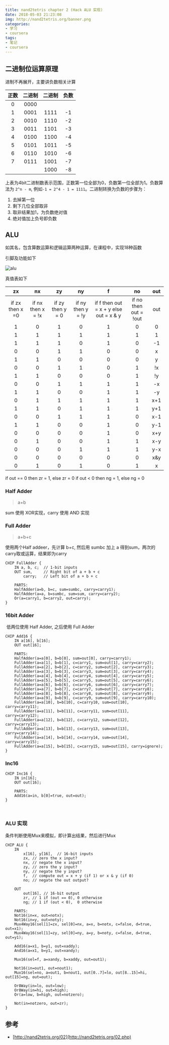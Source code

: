 ```yaml
---
title: nand2tetris chapter 2 (Hack ALU 实现)
date: 2018-05-03 21:23:08
img: http://nand2tetris.org/banner.png
categories:
- 学习
- coursera
tags:
- 笔记
- coursera
---
```


## 二进制位运算原理

进制不再展开，主要讲负数相关计算

| 正数 | 二进制 | 二进制 | 负数 |
| :--: | :--: | :--:  | :--: |
|  0  |  0000 |       |      |
|  1  |  0001 |  1111 |  -1  |
|  2  |  0010 |  1110 |  -2  |
|  3  |  0011 |  1101 |  -3  |
|  4  |  0100 |  1100 |  -4  |
|  5  |  0101 |  1011 |  -5  |
|  6  |  0110 |  1010 |  -6  |
|  7  |  0111 |  1001 |  -7  |
|     |       |  1000 |  -8  |

上表为4bit二进制数表示范围，正数第一位全部为0，负数第一位全部为1。负数算法为 `2^n - m`,
例如`-1 = 2^4 - 1 = 1111`。二进制转换为负数的步骤为：

1. 去掉第一位
2. 剩下几位全部取非
3. 取非结果加1，为负数绝对值
4. 绝对值加上负号即负数

## ALU 

如其名，包含算数运算和逻辑运算两种运算，在课程中，实现18种函数

引脚及功能如下

![alu](chap2-alu-1.png)

真值表如下

|  zx  |  nx  |  zy  |  ny  |   f  |  no  |  out |
| :--: | :--: | :--: | :--: | :--: | :--: | :--: |
| if zx then x =0 | if nx then x = !x | if zy then y = 0 | if ny then y = !y | if f then out = x + y else out = x & y | if no then out = !out | out |
|   1  |   0  |   1  |   0  |   1  |   0  |   0  |
|   1  |   1  |   1  |   1  |   1  |   1  |   1  |
|   1  |   1  |   1  |   0  |   1  |   0  |  -1  |
|   0  |   0  |   1  |   1  |   0  |   0  |   x  |
|   1  |   1  |   0  |   0  |   0  |   0  |   y  |
|   0  |   0  |   1  |   1  |   0  |   1  |  !x  |
|   1  |   1  |   0  |   0  |   0  |   1  |  !y  |
|   0  |   0  |   1  |   1  |   1  |   1  |  -x  |
|   1  |   1  |   0  |   0  |   1  |   1  |  -y  |
|   0  |   1  |   1  |   1  |   1  |   1  |  x+1 |
|   1  |   1  |   0  |   1  |   1  |   1  |  y+1 |
|   0  |   0  |   1  |   1  |   1  |   0  |  x-1 |
|   1  |   1  |   0  |   0  |   1  |   0  |  y-1 |
|   0  |   0  |   0  |   0  |   1  |   0  |  x+y |
|   0  |   1  |   0  |   0  |   1  |   1  |  x-y |
|   0  |   0  |   0  |   1  |   1  |   1  |  y-x |
|   0  |   0  |   0  |   0  |   0  |   0  |  x&y |
|   0  |   1  |   0  |   1  |   0  |   1  |  x|y |

if out == 0 then zr = 1, else zr = 0
if out < 0 then ng = 1, else ng = 0



### Half Adder

> a+b

sum 使用 XOR实现，carry 使用 AND 实现

### Full Adder

> a+b+c

使用两个Half addeer，先计算 b+c, 然后用 sumbc 加上 a 得到sum，两次的carry取或运算，结果即为carry

```hdl
CHIP FullAdder {
    IN a, b, c;  // 1-bit inputs
    OUT sum,     // Right bit of a + b + c
        carry;   // Left bit of a + b + c

    PARTS:
    HalfAdder(a=b, b=c, sum=sumbc, carry=carry1);
    HalfAdder(a=a, b=sumbc, sum=sum, carry=carry2);
    Or(a=carry1, b=carry2, out=carry);
}
```

### 16bit Adder

 低两位使用 Half Adder, 之后使用 Full Adder

```hdl
CHIP Add16 {
    IN a[16], b[16];
    OUT out[16];

    PARTS:
	HalfAdder(a=a[0], b=b[0], sum=out[0], carry=carry1);
	FullAdder(a=a[1], b=b[1], c=carry1, sum=out[1], carry=carry2);
	FullAdder(a=a[2], b=b[2], c=carry2, sum=out[2], carry=carry3);
	FullAdder(a=a[3], b=b[3], c=carry3, sum=out[3], carry=carry4);
	FullAdder(a=a[4], b=b[4], c=carry4, sum=out[4], carry=carry5);
	FullAdder(a=a[5], b=b[5], c=carry5, sum=out[5], carry=carry6);
	FullAdder(a=a[6], b=b[6], c=carry6, sum=out[6], carry=carry7);
	FullAdder(a=a[7], b=b[7], c=carry7, sum=out[7], carry=carry8);
	FullAdder(a=a[8], b=b[8], c=carry8, sum=out[8], carry=carry9);
	FullAdder(a=a[9], b=b[9], c=carry9, sum=out[9], carry=carry10);
	FullAdder(a=a[10], b=b[10], c=carry10, sum=out[10], carry=carry11);
	FullAdder(a=a[11], b=b[11], c=carry11, sum=out[11], carry=carry12);
	FullAdder(a=a[12], b=b[12], c=carry12, sum=out[12], carry=carry13);
	FullAdder(a=a[13], b=b[13], c=carry13, sum=out[13], carry=carry14);
	FullAdder(a=a[14], b=b[14], c=carry14, sum=out[14], carry=carry15);
	FullAdder(a=a[15], b=b[15], c=carry15, sum=out[15], carry=ignore);
}
```

### Inc16

```hdl
CHIP Inc16 {
    IN in[16];
    OUT out[16];

    PARTS:
    Add16(a=in, b[0]=true, out=out);
}
```
 
### ALU 实现

条件判断使用Mux来模拟，即计算出结果，然后进行Mux

```hdl
CHIP ALU {
    IN  
        x[16], y[16],  // 16-bit inputs        
        zx, // zero the x input?
        nx, // negate the x input?
        zy, // zero the y input?
        ny, // negate the y input?
        f,  // compute out = x + y (if 1) or x & y (if 0)
        no; // negate the out output?

    OUT 
        out[16], // 16-bit output
        zr, // 1 if (out == 0), 0 otherwise
        ng; // 1 if (out < 0),  0 otherwise

    PARTS:
    Not16(in=x, out=notx);
    Not16(in=y, out=noty);
    Mux4Way16(sel[1]=zx, sel[0]=nx, a=x, b=notx, c=false, d=true, out=x1);
    Mux4Way16(sel[1]=zy, sel[0]=ny, a=y, b=noty, c=false, d=true, out=y1);

    Add16(a=x1, b=y1, out=xaddy);
    And16(a=x1, b=y1, out=xandy);

    Mux16(sel=f, a=xandy, b=xaddy, out=out1);
    
    Not16(in=out1, out=nout1);
    Mux16(sel=no, a=out1, b=nout1, out[0..7]=lo, out[8..15]=hi, out[15]=ng, out=out);

    Or8Way(in=lo, out=low);
    Or8Way(in=hi, out=high);
    Or(a=low, b=high, out=notzero);

    Not(in=notzero, out=zr);
}
```


## 参考

- [http://nand2tetris.org/02](http://nand2tetris.org/02.php)